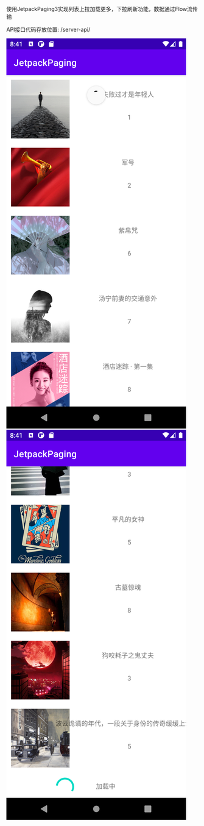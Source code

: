  使用JetpackPaging3实现列表上拉加载更多，下拉刷新功能，数据通过Flow流传输

API接口代码存放位置: /server-api/

<img src="https://github.com/super-qc/JetpackPaging/raw/master/Screenshots/Screenshot_20220510_164222.png" alt="下拉刷新"/>
<img src="https://github.com/super-qc/JetpackPaging/raw/master/Screenshots/Screenshot_20220510_164243.png" alt="上拉加载更多"/>
